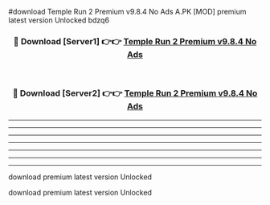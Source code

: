 #download Temple Run 2 Premium v9.8.4 No Ads A.PK [MOD] premium latest version Unlocked bdzq6 



<div align="center">
<h3>🔴 Download [Server1] 👉👉 <a href="https://download1apk.web.app/">Temple Run 2 Premium v9.8.4 No Ads</a></h3><br>

<h3>🔴 Download [Server2] 👉👉 <a href="https://download1apk.web.app/">Temple Run 2 Premium v9.8.4 No Ads</a></h3>
</div>





----------------------------------------------------------

----------------------------------------------------------

----------------------------------------------------------

----------------------------------------------------------

----------------------------------------------------------

----------------------------------------------------------

----------------------------------------------------------

download premium latest version Unlocked

download premium latest version Unlocked
